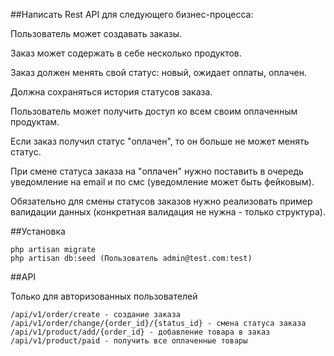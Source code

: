 ##Написать Rest API для следующего бизнес-процесса:

Пользователь может создавать заказы.

Заказ может содержать в себе несколько продуктов.

Заказ должен менять свой статус: новый, ожидает оплаты, оплачен.

Должна сохраняться история статусов заказа.

Пользователь может получить доступ ко всем своим оплаченным продуктам.

Если заказ получил статус "оплачен", то он больше не может менять статус.

При смене статуса заказа на "оплачен" нужно поставить в очередь уведомление на email и по смс (уведомление может быть фейковым).

Обязательно для смены статусов заказов нужно реализовать пример валидации данных (конкретная валидация не нужна - только структура).

##Установка

```
php artisan migrate
php artisan db:seed (Пользователь admin@test.com:test)
```

##API

Только для авторизованных пользователей

```
/api/v1/order/create - создание заказа
/api/v1/order/change/{order_id}/{status_id} - смена статуса заказа
/api/v1/product/add/{order_id} - добавление товара в заказ
/api/v1/product/paid - получить все оплаченные товары
```